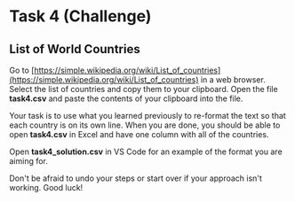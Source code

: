 # Task 4 (Challenge)

## List of World Countries
Go to [https://simple.wikipedia.org/wiki/List_of_countries](https://simple.wikipedia.org/wiki/List_of_countries) in a web browser. Select the list of countries and copy them to your clipboard. Open the file **task4.csv** and paste the contents of your clipboard into the file.

Your task is to use what you learned previously to re-format the text so that each country is on its own line. When you are done, you should be able to open **task4.csv** in Excel and have one column with all of the countries.

Open **task4_solution.csv** in VS Code for an example of the format you are aiming for.

Don't be afraid to undo your steps or start over if your approach isn't working. Good luck!